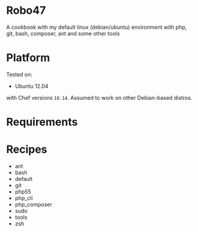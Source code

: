 # Robo47

A cookbook with my default linux (debian/ubuntu) environment with php, git, bash, composer, ant and some other tools

# Platform

Tested on:

* Ubuntu 12.04

with Chef versions `10.14`. Assumed to work on other Debian-based distros.

# Requirements


# Recipes

*  ant
*  bash
*  default
*  git
*  php55
*  php_cli
*  php_composer
*  sudo
*  tools
*  zsh
